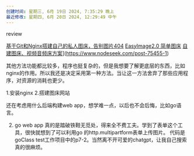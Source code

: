 ```yaml
---
创建时间: 星期三, 6月 19日 2024, 7:35:29 晚上
最近修改: 星期四, 6月 20日 2024, 12:29:49 中午
---
```

review

[基于Git和Nginx搭建自己的私人图床，告别图片404](https://www.mintimate.cn/2022/10/28/imagehostGit/)
[EasyImage2.0 简单图床](https://github.com/icret/EasyImages2.0)
[自建图床、视频音频床方案](https://www.nodeseek.com/post-75455-1)](https://www.nodeseek.com/post-75455-1)

其他方法功能都比较多，程序也挺复杂的，但是我想要了解更底层的东西，比如nginx的作用。所以我还是决定采用第一种方法。当让这一方法舍弃了那些应用程序，对资源的消耗也更少。


1.安装nginx
2.搭建图床网站

还在考虑用什么后端构建web app，想学难一点，以后也不会后悔，比如go语言。


2. go web app
真的是踏破铁鞋无觅处，得来全不费工夫。学到了表单这个工具，很快就想到了可以利用go 的http.multipartform表单上传图片。
代码是goClass  test工作项目中的p7-2。当然离不开可爱的chatgpt，让我自己搜索真的很麻烦。
